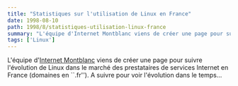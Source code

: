 ```yaml
---
title: "Statistiques sur l'utilisation de Linux en France"
date: 1998-08-10
path: 1998/8/statistiques-utilisation-linux-france
summary: "L'équipe d'Internet Montblanc viens de créer une page pour suivre l'évolution de Linux dans le marché des prestataires de services Internet en France (domaines en ``.fr'')."
tags: ['Linux']
---
```


<P>
L'équipe d'<A HREF="http://www.internet-montblanc.fr/">Internet
Montblanc</A> viens de créer une page pour suivre l'évolution de Linux
dans le marché des prestataires de services Internet en France (domaines
en ``.fr''). A suivre pour voir l'évolution dans le temps...
</P>


